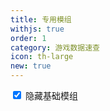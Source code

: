 ```yaml
---
title: 专用模组
withjs: true
order: 1
category: 游戏数据速查
icon: th-large
new: true
---
```

<div id="options">
    <div class="form-check">
        <label class="form-check-label">
            <input class="form-check-input" id="opt_hidebase" type="checkbox" value="" checked>
            隐藏基础模组
        </label>
    </div>
</div>